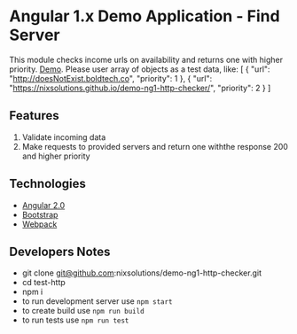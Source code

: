 Angular 1.x Demo Application - Find Server
====================================================

This module checks income urls on availability and returns one with higher priority.
[Demo](https://nixsolutions.github.io/demo-ng1-http-checker/). 
Please user array of objects as a test data, like:
[
    {
      "url": "http://doesNotExist.boldtech.co",
      "priority": 1
    },
    {
      "url": "https://nixsolutions.github.io/demo-ng1-http-checker/",
      "priority": 2
    }
]

Features
--------

1. Validate incoming data
2. Make requests to provided servers and return one withthe response 200 and higher priority

Technologies
------------

* [Angular 2.0](https://angular.io)
* [Bootstrap](http://getbootstrap.com)
* [Webpack](https://webpack.github.io)

Developers Notes
------------

* git clone git@github.com:nixsolutions/demo-ng1-http-checker.git
* cd test-http
* npm i
* to run development server use `npm start`
* to create build use `npm run build`
* to run tests use `npm run test`


